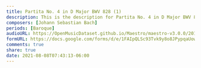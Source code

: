 ```yaml
---
title: Partita No. 4 in D Major BWV 828 (1)
description: This is the description for Partita No. 4 in D Major BWV 828 by Johann Sebastian Bach
composers: [Johann Sebastian Bach]
periods: [Baroque]
audioURL: https://OpenMusicDataset.github.io/Maestro/maestro-v3.0.0/2018/MIDI-Unprocessed_Chamber4_MID--AUDIO_11_R3_2018_wav--1.midi
formURL: https://docs.google.com/forms/d/e/1FAIpQLSc93Tvk9y8o8JPypqaUow0Z2abGA1qhJj7_HsZ3Pw3tYpApdg/viewform
comments: true
share: true
date: 2021-08-08T07:43:13-06:00
---
```

